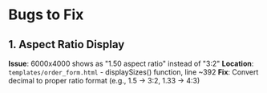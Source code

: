 # Bugs to Fix

## 1. Aspect Ratio Display
**Issue**: 6000x4000 shows as "1.50 aspect ratio" instead of "3:2"
**Location**: `templates/order_form.html` - displaySizes() function, line ~392
**Fix**: Convert decimal to proper ratio format (e.g., 1.5 → 3:2, 1.33 → 4:3)


